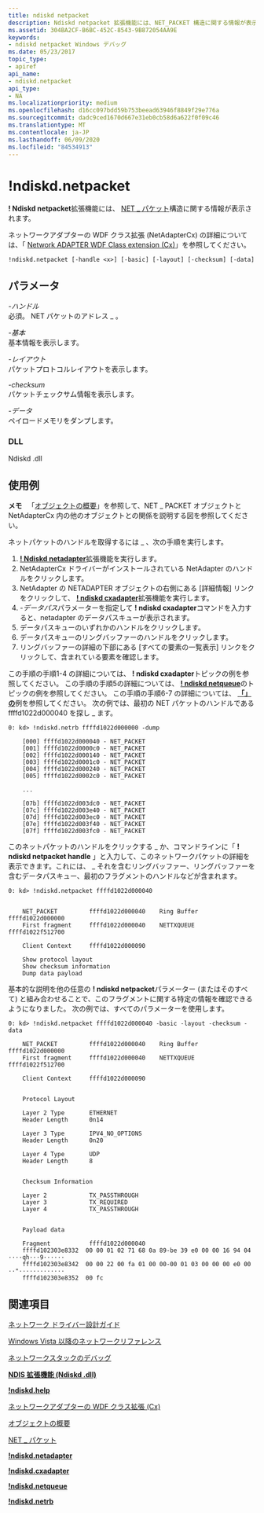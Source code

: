```yaml
---
title: ndiskd netpacket
description: Ndiskd netpacket 拡張機能には、NET_PACKET 構造に関する情報が表示されます。
ms.assetid: 304BA2CF-B6BC-452C-8543-9B872054AA9E
keywords:
- ndiskd netpacket Windows デバッグ
ms.date: 05/23/2017
topic_type:
- apiref
api_name:
- ndiskd.netpacket
api_type:
- NA
ms.localizationpriority: medium
ms.openlocfilehash: d16cc097bdd59b753beead63946f8849f29e776a
ms.sourcegitcommit: dadc9ced1670d667e31eb0cb58d6a622f0f09c46
ms.translationtype: MT
ms.contentlocale: ja-JP
ms.lasthandoff: 06/09/2020
ms.locfileid: "84534913"
---
```

# <a name="ndiskdnetpacket"></a>!ndiskd.netpacket


**! Ndiskd netpacket**拡張機能には、 [NET \_ パケット](https://docs.microsoft.com/windows-hardware/drivers/netcx/net-packet)構造に関する情報が表示されます。

ネットワークアダプターの WDF クラス拡張 (NetAdapterCx) の詳細については、「 [Network ADAPTER WDF Class extension (Cx)](https://docs.microsoft.com/windows-hardware/drivers/netcx)」を参照してください。

```console
!ndiskd.netpacket [-handle <x>] [-basic] [-layout] [-checksum] [-data] 
```

## <a name="span-idparametersspanspan-idparametersspanspan-idparametersspanparameters"></a><span id="Parameters"></span><span id="parameters"></span><span id="PARAMETERS"></span>パラメータ


<span id="_______-handle______"></span><span id="_______-HANDLE______"></span>*-ハンドル*   
必須。 NET パケットのアドレス \_ 。

<span id="_______-basic______"></span><span id="_______-BASIC______"></span>*-基本*   
基本情報を表示します。

<span id="_______-layout______"></span><span id="_______-LAYOUT______"></span>*-レイアウト*   
パケットプロトコルレイアウトを表示します。

<span id="_______-checksum______"></span><span id="_______-CHECKSUM______"></span>*-checksum*   
パケットチェックサム情報を表示します。

<span id="_______-data______"></span><span id="_______-DATA______"></span>*-データ*   
ペイロードメモリをダンプします。

### <a name="span-iddllspanspan-iddllspandll"></a><span id="DLL"></span><span id="dll"></span>DLL

Ndiskd .dll

<a name="examples"></a>使用例
--------

**メモ**   「[オブジェクトの概要](https://docs.microsoft.com/windows-hardware/drivers/netcx/summary-of-objects)」を参照して、NET \_ PACKET オブジェクトと NetAdapterCx 内の他のオブジェクトとの関係を説明する図を参照してください。

 

ネットパケットのハンドルを取得するには \_ 、次の手順を実行します。

1.  [**! Ndiskd netadapter**](-ndiskd-netadapter.md)拡張機能を実行します。
2.  NetAdapterCx ドライバーがインストールされている NetAdapter のハンドルをクリックします。
3.  NetAdapter の NETADAPTER オブジェクトの右側にある [詳細情報] リンクをクリックして、 [**! ndiskd cxadapter**](-ndiskd-cxadapter.md)拡張機能を実行します。
4.  *-データパス*パラメーターを指定して **! ndiskd cxadapter**コマンドを入力すると、netadapter のデータパスキューが表示されます。
5.  データパスキューのいずれかのハンドルをクリックします。
6.  データパスキューのリングバッファーのハンドルをクリックします。
7.  リングバッファーの詳細の下部にある [すべての要素の一覧表示] リンクをクリックして、含まれている要素を確認します。

この手順の手順1-4 の詳細については、 **! ndiskd cxadapter**トピックの例を参照してください。 この手順の手順5の詳細については、 [**! ndiskd netqueue**](-ndiskd-netqueue.md)のトピックの例を参照してください。 この手順の手順6-7 の詳細については、 [**「」の**](-ndiskd-netrb.md)例を参照してください。
次の例では、最初の NET パケットのハンドルである ffffd1022d000040 を探し \_ ます。

```console
0: kd> !ndiskd.netrb ffffd1022d000000 -dump

    [000] ffffd1022d000040 - NET_PACKET
    [001] ffffd1022d0000c0 - NET_PACKET
    [002] ffffd1022d000140 - NET_PACKET
    [003] ffffd1022d0001c0 - NET_PACKET
    [004] ffffd1022d000240 - NET_PACKET
    [005] ffffd1022d0002c0 - NET_PACKET
    
    ...

    [07b] ffffd1022d003dc0 - NET_PACKET
    [07c] ffffd1022d003e40 - NET_PACKET
    [07d] ffffd1022d003ec0 - NET_PACKET
    [07e] ffffd1022d003f40 - NET_PACKET
    [07f] ffffd1022d003fc0 - NET_PACKET
```

このネットパケットのハンドルをクリックする \_ か、コマンドラインに「 **! ndiskd netpacket handle** 」と入力して、このネットワークパケットの詳細を表示できます。これには、 \_ それを含むリングバッファー、リングバッファーを含むデータパスキュー、最初のフラグメントのハンドルなどが含まれます。

```console
0: kd> !ndiskd.netpacket ffffd1022d000040


    NET_PACKET         ffffd1022d000040    Ring Buffer        ffffd1022d000000
    First fragment     ffffd1022d000040    NETTXQUEUE         ffffd1022f512700

    Client Context     ffffd1022d000090

    Show protocol layout
    Show checksum information
    Dump data payload
```

基本的な説明を他の任意の **! ndiskd netpacket**パラメーター (またはそのすべて) と組み合わせることで、このフラグメントに関する特定の情報を確認できるようになりました。 次の例では、すべてのパラメーターを使用します。

```console
0: kd> !ndiskd.netpacket ffffd1022d000040 -basic -layout -checksum -data

    NET_PACKET         ffffd1022d000040    Ring Buffer        ffffd1022d000000
    First fragment     ffffd1022d000040    NETTXQUEUE         ffffd1022f512700

    Client Context     ffffd1022d000090


    Protocol Layout                                                             

    Layer 2 Type       ETHERNET
    Header Length      0n14

    Layer 3 Type       IPV4_NO_OPTIONS
    Header Length      0n20

    Layer 4 Type       UDP
    Header Length      8


    Checksum Information                                                        

    Layer 2            TX_PASSTHROUGH
    Layer 3            TX_REQUIRED
    Layer 4            TX_PASSTHROUGH


    Payload data                                                                

    Fragment           ffffd1022d000040
    ffffd102303e8332  00 00 01 02 71 68 0a 89-be 39 e0 00 00 16 94 04  ····qh···9······
    ffffd102303e8342  00 00 22 00 fa 01 00 00-00 01 03 00 00 00 e0 00  ··"·············
    ffffd102303e8352  00 fc   
```

## <a name="span-idsee_alsospansee-also"></a><span id="see_also"></span>関連項目


[ネットワーク ドライバー設計ガイド](https://docs.microsoft.com/windows-hardware/drivers/network/index)

[Windows Vista 以降のネットワークリファレンス](https://docs.microsoft.com/windows-hardware/drivers/ddi/_netvista/)

[ネットワークスタックのデバッグ](https://channel9.msdn.com/Shows/Defrag-Tools/Defrag-Tools-175-Debugging-the-Network-Stack)

[**NDIS 拡張機能 (Ndiskd .dll)**](ndis-extensions--ndiskd-dll-.md)

[**!ndiskd.help**](-ndiskd-help.md)

[ネットワークアダプターの WDF クラス拡張 (Cx)](https://docs.microsoft.com/windows-hardware/drivers/netcx)

[オブジェクトの概要](https://docs.microsoft.com/windows-hardware/drivers/netcx/summary-of-objects)

[NET \_ パケット](https://docs.microsoft.com/windows-hardware/drivers/netcx/net-packet)

[**!ndiskd.netadapter**](-ndiskd-netadapter.md)

[**!ndiskd.cxadapter**](-ndiskd-cxadapter.md)

[**!ndiskd.netqueue**](-ndiskd-netqueue.md)

[**!ndiskd.netrb**](-ndiskd-netrb.md)

 

 






